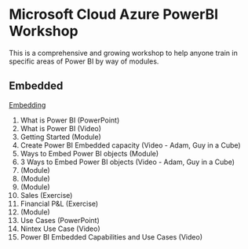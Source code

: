 # Microsoft Cloud Azure PowerBI Workshop
This is a comprehensive and growing workshop to help anyone train in specific areas of Power BI by way of modules.

## Embedded

[Embedding](https://msit.powerbi.com/groups/me/dashboards/85d29b67-df06-4d56-b762-e9e81d2d8d4c?ctid=72f988bf-86f1-41af-91ab-2d7cd011db47)

1. What is Power BI (PowerPoint)
2. What is Power BI (Video)
3. Getting Started (Module)
4. Create Power BI Embedded capacity (Video - Adam, Guy in a Cube)
5. Ways to Embed Power BI objects (Module)
6. 3 Ways to Embed Power BI objects (Video - Adam, Guy in a Cube)
7. (Module)
8. (Module)
9. (Module)
10. Sales (Exercise)
11. Financial P&L (Exercise)
12. (Module)
13. Use Cases (PowerPoint)
14. Nintex Use Case (Video)
15. Power BI Embedded Capabilities and Use Cases (Video)


